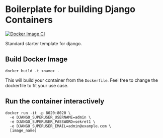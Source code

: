 # Boilerplate for building Django Containers 

[![Docker Image CI](https://github.com/jharleydev/django-container-template/actions/workflows/docker-build-push.yml/badge.svg?branch=main)](https://github.com/jharleydev/django-container-template/actions/workflows/docker-build-push.yml)

Standard starter template for django.

## Build Docker Image 

`docker build -t <name> .` 

This will build your container from the `Dockerfile`. Feel free to change the dockerfile to fit your use case.

## Run the container interactively

```
docker run -it -p 8020:8020 \ 
  -e DJANGO_SUPERUSER_USERNAME=admin \ 
  -e DJANGO_SUPERUSER_PASSWORD=sekret1 \ 
  -e DJANGO_SUPERUSER_EMAIL=admin@example.com \ 
  [image_name]
```
